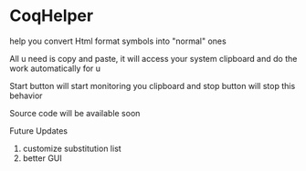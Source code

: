 # CoqHelper
help you convert Html format symbols into "normal" ones

All u need is copy and paste, it will access your system clipboard and do the work automatically for u

Start button will start monitoring you clipboard and stop button will stop this behavior

Source code will be available soon

Future Updates
1. customize substitution list
2. better GUI

